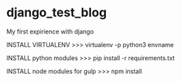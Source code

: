 # django_test_blog
My first expirience with django

INSTALL VIRTUALENV >>>
  virtualenv -p python3 envname

INSTALL python modules >>>
  pip install -r requirements.txt

INSTALL node modules for gulp >>>
  npm install
  
